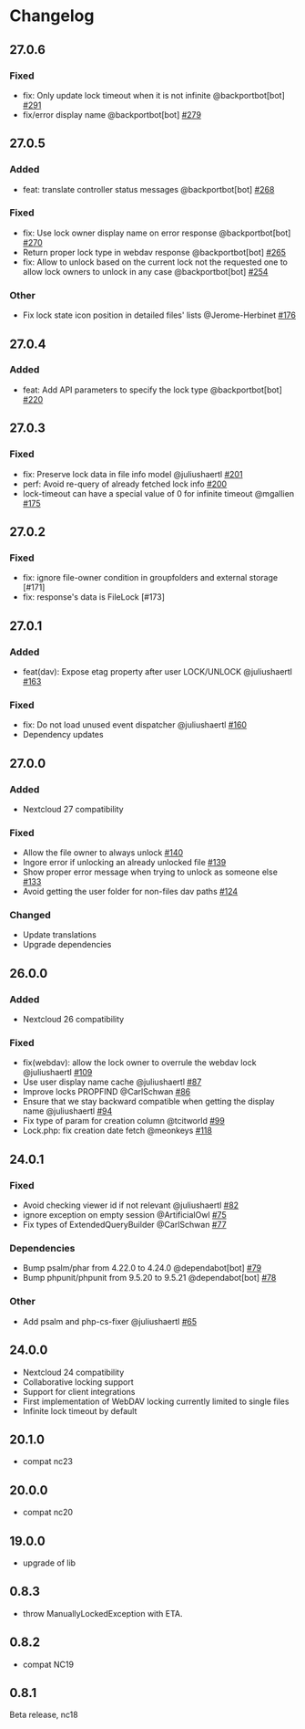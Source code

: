 # Changelog

## 27.0.6

### Fixed

- fix: Only update lock timeout when it is not infinite @backportbot[bot] [#291](https://github.com/nextcloud/files_lock/pull/291)
- fix/error display name @backportbot[bot] [#279](https://github.com/nextcloud/files_lock/pull/279)

## 27.0.5

### Added

- feat: translate controller status messages @backportbot[bot] [#268](https://github.com/nextcloud/files_lock/pull/268)

### Fixed

- fix: Use lock owner display name on error response @backportbot[bot] [#270](https://github.com/nextcloud/files_lock/pull/270)
- Return proper lock type in webdav response @backportbot[bot] [#265](https://github.com/nextcloud/files_lock/pull/265)
- fix: Allow to unlock based on the current lock not the requested one to allow lock owners to unlock in any case @backportbot[bot] [#254](https://github.com/nextcloud/files_lock/pull/254)

### Other

- Fix lock state icon position in detailed files' lists @Jerome-Herbinet [#176](https://github.com/nextcloud/files_lock/pull/176)

## 27.0.4

### Added

- feat: Add API parameters to specify the lock type @backportbot[bot] [#220](https://github.com/nextcloud/files_lock/pull/220)

## 27.0.3

### Fixed

- fix: Preserve lock data in file info model @juliushaertl [#201](https://github.com/nextcloud/files_lock/pull/201)
- perf: Avoid re-query of already fetched lock info [#200](https://github.com/nextcloud/files_lock/pull/200)
- lock-timeout can have a special value of 0 for infinite timeout @mgallien [#175](https://github.com/nextcloud/files_lock/pull/175)

## 27.0.2

### Fixed

- fix: ignore file-owner condition in groupfolders and external storage [#171]
- fix: response's data is FileLock [#173]

## 27.0.1

### Added

- feat(dav): Expose etag property after user LOCK/UNLOCK @juliushaertl [#163](https://github.com/nextcloud/files_lock/pull/163)

### Fixed

- fix: Do not load unused event dispatcher @juliushaertl [#160](https://github.com/nextcloud/files_lock/pull/160)
- Dependency updates


## 27.0.0

### Added

- Nextcloud 27 compatibility

### Fixed

- Allow the file owner to always unlock [#140](https://github.com/nextcloud/files_lock/pull/140)
- Ingore error if unlocking an already unlocked file [#139](https://github.com/nextcloud/files_lock/pull/139)
- Show proper error message when trying to unlock as someone else [#133](https://github.com/nextcloud/files_lock/pull/133)
- Avoid getting the user folder for non-files dav paths [#124](https://github.com/nextcloud/files_lock/pull/124)

### Changed

- Update translations
- Upgrade dependencies

## 26.0.0

### Added

- Nextcloud 26 compatibility

### Fixed

- fix(webdav): allow the lock owner to overrule the webdav lock @juliushaertl [#109](https://github.com/nextcloud/files_lock/pull/109)
- Use user display name cache @juliushaertl [#87](https://github.com/nextcloud/files_lock/pull/87)
- Improve locks PROPFIND @CarlSchwan [#86](https://github.com/nextcloud/files_lock/pull/86)
- Ensure that we stay backward compatible when getting the display name @juliushaertl [#94](https://github.com/nextcloud/files_lock/pull/94)
- Fix type of param for creation column @tcitworld [#99](https://github.com/nextcloud/files_lock/pull/99)
- Lock.php: fix creation date fetch @meonkeys [#118](https://github.com/nextcloud/files_lock/pull/118)

## 24.0.1

### Fixed

- Avoid checking viewer id if not relevant @juliushaertl [#82](https://github.com/nextcloud/files_lock/pull/82)
- ignore exception on empty session @ArtificialOwl [#75](https://github.com/nextcloud/files_lock/pull/75)
- Fix types of ExtendedQueryBuilder @CarlSchwan [#77](https://github.com/nextcloud/files_lock/pull/77)

### Dependencies

- Bump psalm/phar from 4.22.0 to 4.24.0 @dependabot[bot] [#79](https://github.com/nextcloud/files_lock/pull/79)
- Bump phpunit/phpunit from 9.5.20 to 9.5.21 @dependabot[bot] [#78](https://github.com/nextcloud/files_lock/pull/78)

### Other
- Add psalm and php-cs-fixer @juliushaertl [#65](https://github.com/nextcloud/files_lock/pull/65)

## 24.0.0

- Nextcloud 24 compatibility
- Collaborative locking support
- Support for client integrations
- First implementation of WebDAV locking currently limited to single files
- Infinite lock timeout by default

## 20.1.0

- compat nc23


## 20.0.0

- compat nc20


## 19.0.0

- upgrade of lib


## 0.8.3

- throw ManuallyLockedException with ETA.


## 0.8.2

- compat NC19


## 0.8.1

Beta release, nc18

